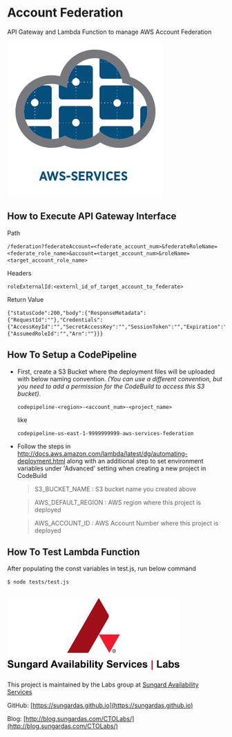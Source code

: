 
# Account Federation

API Gateway and Lambda Function to manage AWS Account Federation

![aws-services][aws-services-image]

## How to Execute API Gateway Interface

Path
```
/federation?federateAccount=<federate_account_num>&federateRoleName=<federate_role_name>&account=<target_account_num>&roleName=<target_account_role_name>
```

Headers
```
roleExternalId:<externl_id_of_target_account_to_federate>
```

Return Value
```
{"statusCode":200,"body":{"ResponseMetadata":{"RequestId":""},"Credentials":{"AccessKeyId":"","SecretAccessKey":"","SessionToken":"","Expiration":""},"AssumedRoleUser":{"AssumedRoleId":"","Arn":""}}}
```

## How To Setup a CodePipeline

- First, create a S3 Bucket where the deployment files will be uploaded with below naming convention. *(You can use a different convention, but you need to add a permission for the CodeBuild to access this S3 bucket)*.

  >

      codepipeline-<region>-<account_num>-<project_name>

  like

      codepipeline-us-east-1-9999999999-aws-services-federation


- Follow the steps in http://docs.aws.amazon.com/lambda/latest/dg/automating-deployment.html along with an additional step to set environment variables under 'Advanced' setting when creating a new project in CodeBuild

  > S3_BUCKET_NAME : S3 bucket name you created above

  > AWS_DEFAULT_REGION : AWS region where this project is deployed

  > AWS_ACCOUNT_ID : AWS Account Number where this project is deployed


## How To Test Lambda Function

After populating the const variables in test.js, run below command

    $ node tests/test.js

## [![Sungard Availability Services | Labs][labs-logo]][labs-github-url]

This project is maintained by the Labs group at [Sungard Availability
Services](http://sungardas.com)

GitHub: [https://sungardas.github.io](https://sungardas.github.io)

Blog:
[http://blog.sungardas.com/CTOLabs/](http://blog.sungardas.com/CTOLabs/)

[labs-github-url]: https://sungardas.github.io
[labs-logo]: https://raw.githubusercontent.com/SungardAS/repo-assets/master/images/logos/sungardas-labs-logo-small.png
[aws-services-image]: ./docs/images/logo.png?raw=true
